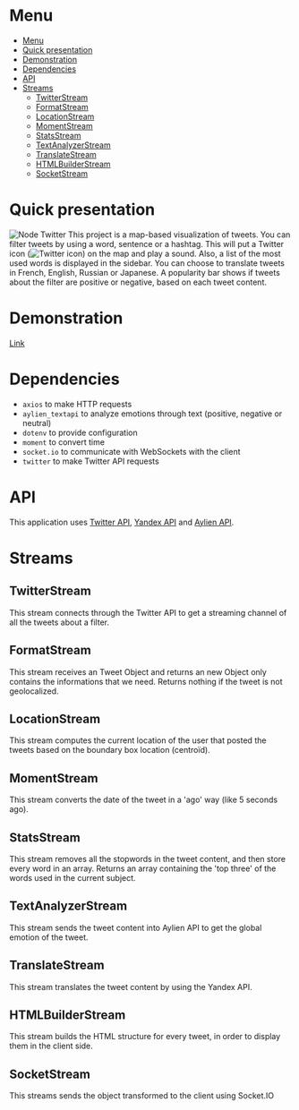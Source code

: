 # Menu
- [Menu](#menu)
- [Quick presentation](#quick-presentation)
- [Demonstration](#demonstration)
- [Dependencies](#dependencies)
- [API](#api)
- [Streams](#streams)
    - [TwitterStream](#twitterstream)
    - [FormatStream](#formatstream)
    - [LocationStream](#locationstream)
    - [MomentStream](#momentstream)
    - [StatsStream](#statsstream)
    - [TextAnalyzerStream](#textanalyzerstream)
    - [TranslateStream](#translatestream)
    - [HTMLBuilderStream](#htmlbuilderstream)
    - [SocketStream](#socketstream)


# Quick presentation
![Node Twitter](https://www.vincentriva.fr/Twitter1.png)
This project is a map-based visualization of tweets. You can filter tweets by using a word, sentence or a hashtag. This will put a Twitter icon (![Twitter icon](https://www.vincentriva.fr/Twitter.png)) on the map and play a sound. Also, a list of the most used words is displayed in the sidebar.
You can choose to translate tweets in French, English, Russian or Japanese.
A popularity bar shows if tweets about the filter are positive or negative, based on each tweet content.

# Demonstration
[Link](https://twitter.vincentriva.fr/)

# Dependencies
- `axios` to make HTTP requests
- `aylien_textapi` to analyze emotions through text (positive, negative or neutral)
- `dotenv` to provide configuration
- `moment` to convert time
- `socket.io` to communicate with WebSockets with the client
- `twitter` to make Twitter API requests

# API
This application uses [Twitter API](https://developer.twitter.com/), [Yandex API](https://translate.yandex.com/developers/keys) and [Aylien API](https://docs.aylien.com/textapi/).

# Streams
## TwitterStream
This stream connects through the Twitter API to get a streaming channel of all the tweets about a filter.

## FormatStream
This stream receives an Tweet Object and returns an new Object only contains the informations that we need. Returns nothing if the tweet is not geolocalized.

## LocationStream
This stream computes the current location of the user that posted the tweets based on the boundary box location (centroïd).

## MomentStream
This stream converts the date of the tweet in a 'ago' way (like 5 seconds ago).

## StatsStream
This stream removes all the stopwords in the tweet content, and then store every word in an array. Returns an array containing the 'top three' of the words used in the current subject.

## TextAnalyzerStream
This stream sends the tweet content into Aylien API to get the global emotion of the tweet.

## TranslateStream
This stream translates the tweet content by using the Yandex API.

## HTMLBuilderStream
This stream builds the HTML structure for every tweet, in order to display them in the client side.

## SocketStream
This streams sends the object transformed to the client using Socket.IO